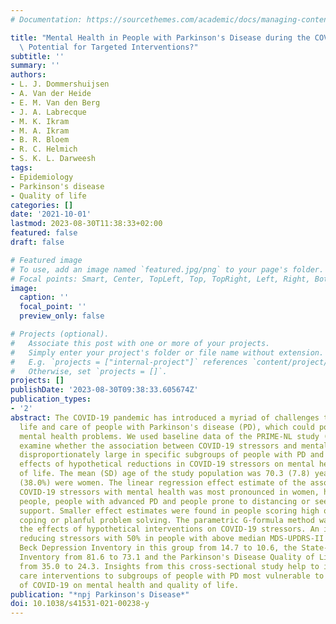 ```yaml
---
# Documentation: https://sourcethemes.com/academic/docs/managing-content/

title: "Mental Health in People with Parkinson's Disease during the COVID-19 Pandemic:\
  \ Potential for Targeted Interventions?"
subtitle: ''
summary: ''
authors:
- L. J. Dommershuijsen
- A. Van der Heide
- E. M. Van den Berg
- J. A. Labrecque
- M. K. Ikram
- M. A. Ikram
- B. R. Bloem
- R. C. Helmich
- S. K. L. Darweesh
tags:
- Epidemiology
- Parkinson's disease
- Quality of life
categories: []
date: '2021-10-01'
lastmod: 2023-08-30T11:38:33+02:00
featured: false
draft: false

# Featured image
# To use, add an image named `featured.jpg/png` to your page's folder.
# Focal points: Smart, Center, TopLeft, Top, TopRight, Left, Right, BottomLeft, Bottom, BottomRight.
image:
  caption: ''
  focal_point: ''
  preview_only: false

# Projects (optional).
#   Associate this post with one or more of your projects.
#   Simply enter your project's folder or file name without extension.
#   E.g. `projects = ["internal-project"]` references `content/project/deep-learning/index.md`.
#   Otherwise, set `projects = []`.
projects: []
publishDate: '2023-08-30T09:38:33.605674Z'
publication_types:
- '2'
abstract: The COVID-19 pandemic has introduced a myriad of challenges to the social
  life and care of people with Parkinson's disease (PD), which could potentially worsen
  mental health problems. We used baseline data of the PRIME-NL study (N,=,844) to
  examine whether the association between COVID-19 stressors and mental health is
  disproportionately large in specific subgroups of people with PD and to explore
  effects of hypothetical reductions in COVID-19 stressors on mental health and quality
  of life. The mean (SD) age of the study population was 70.3 (7.8) years and 321
  (38.0%) were women. The linear regression effect estimate of the association of
  COVID-19 stressors with mental health was most pronounced in women, highly educated
  people, people with advanced PD and people prone to distancing or seeking social
  support. Smaller effect estimates were found in people scoring high on confrontive
  coping or planful problem solving. The parametric G-formula method was used to calculate
  the effects of hypothetical interventions on COVID-19 stressors. An intervention
  reducing stressors with 50% in people with above median MDS-UPDRS-II decreased the
  Beck Depression Inventory in this group from 14.7 to 10.6, the State-Trait Anxiety
  Inventory from 81.6 to 73.1 and the Parkinson's Disease Quality of Life Questionnaire
  from 35.0 to 24.3. Insights from this cross-sectional study help to inform tailored
  care interventions to subgroups of people with PD most vulnerable to the impact
  of COVID-19 on mental health and quality of life.
publication: "*npj Parkinson's Disease*"
doi: 10.1038/s41531-021-00238-y
---
```

